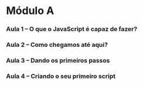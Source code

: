 <h1>Módulo A</h1>

<h3>Aula 1 – O que o JavaScript é capaz de fazer?</h3>
<h3>Aula 2 – Como chegamos até aqui?</h3>
<h3>Aula 3 – Dando os primeiros passos</h3>
<h3>Aula 4 – Criando o seu primeiro script</h3>

